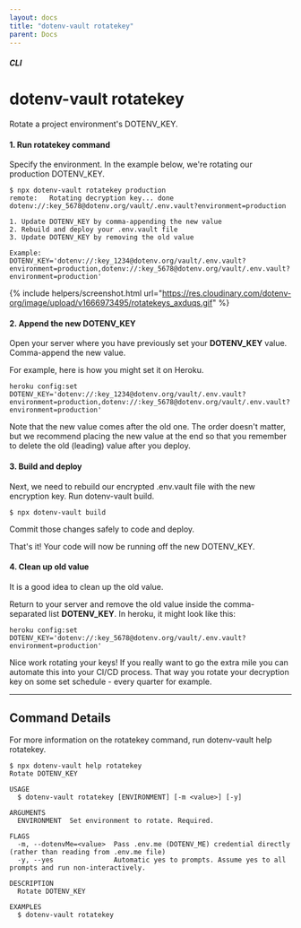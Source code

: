 ```yaml
---
layout: docs
title: "dotenv-vault rotatekey"
parent: Docs
---
```


##### CLI

# dotenv-vault rotatekey

Rotate a project environment's DOTENV_KEY.

#### 1. Run rotatekey command

Specify the environment. In the example below, we're rotating our production DOTENV_KEY.

```
$ npx dotenv-vault rotatekey production
remote:   Rotating decryption key... done
dotenv://:key_5678@dotenv.org/vault/.env.vault?environment=production

1. Update DOTENV_KEY by comma-appending the new value
2. Rebuild and deploy your .env.vault file
3. Update DOTENV_KEY by removing the old value

Example:
DOTENV_KEY='dotenv://:key_1234@dotenv.org/vault/.env.vault?environment=production,dotenv://:key_5678@dotenv.org/vault/.env.vault?environment=production'
```

{% include helpers/screenshot.html url="https://res.cloudinary.com/dotenv-org/image/upload/v1666973495/rotatekeys_axduqs.gif" %}

#### 2. Append the new DOTENV_KEY

Open your server where you have previously set your **DOTENV_KEY** value. Comma-append the new value.

For example, here is how you might set it on Heroku.

```
heroku config:set DOTENV_KEY='dotenv://:key_1234@dotenv.org/vault/.env.vault?environment=production,dotenv://:key_5678@dotenv.org/vault/.env.vault?environment=production' 
```

Note that the new value comes after the old one. The order doesn't matter, but we recommend placing the new value at the end so that you remember to delete the old (leading) value after you deploy.

#### 3. Build and deploy

Next, we need to rebuild our encrypted .env.vault file with the new encryption key. Run dotenv-vault build.

```
$ npx dotenv-vault build
```

Commit those changes safely to code and deploy.

That's it! Your code will now be running off the new DOTENV_KEY.

#### 4. Clean up old value

It is a good idea to clean up the old value.

Return to your server and remove the old value inside the comma-separated list **DOTENV_KEY**. In heroku, it might look like this:

```
heroku config:set DOTENV_KEY='dotenv://:key_5678@dotenv.org/vault/.env.vault?environment=production' 
```

Nice work rotating your keys! If you really want to go the extra mile you can automate this into your CI/CD process. That way you rotate your decryption key on some set schedule - every quarter for example.

---

## Command Details

For more information on the rotatekey command, run dotenv-vault help rotatekey.

```
$ npx dotenv-vault help rotatekey
Rotate DOTENV_KEY

USAGE
  $ dotenv-vault rotatekey [ENVIRONMENT] [-m <value>] [-y]

ARGUMENTS
  ENVIRONMENT  Set environment to rotate. Required.

FLAGS
  -m, --dotenvMe=<value>  Pass .env.me (DOTENV_ME) credential directly (rather than reading from .env.me file)
  -y, --yes               Automatic yes to prompts. Assume yes to all prompts and run non-interactively.

DESCRIPTION
  Rotate DOTENV_KEY

EXAMPLES
  $ dotenv-vault rotatekey
```

